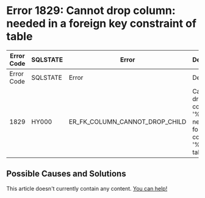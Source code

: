 
# Error 1829: Cannot drop column: needed in a foreign key constraint of table


| Error Code | SQLSTATE | Error | Description |
| --- | --- | --- | --- |
| Error Code | SQLSTATE | Error | Description |
| 1829 | HY000 | ER_FK_COLUMN_CANNOT_DROP_CHILD | Cannot drop column '%s': needed in a foreign key constraint '%s' of table '%s' |




## Possible Causes and Solutions


This article doesn't currently contain any content. [You can help!](/kb/en/writing-and-editing-knowledge-base-articles/)


